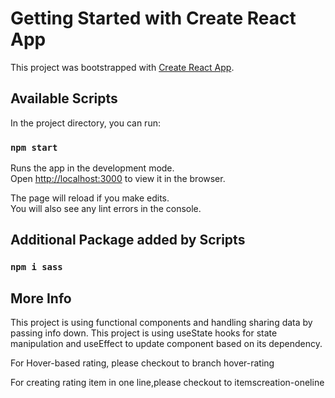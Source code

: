 # Getting Started with Create React App

This project was bootstrapped with [Create React App](https://github.com/facebook/create-react-app).

## Available Scripts

In the project directory, you can run:

### `npm start`

Runs the app in the development mode.\
Open [http://localhost:3000](http://localhost:3000) to view it in the browser.

The page will reload if you make edits.\
You will also see any lint errors in the console.

## Additional Package added by Scripts

### `npm i sass`

## More Info

This project is using functional components and handling sharing data by passing info down. This project is using useState hooks for state manipulation and useEffect to update component based on its dependency. 

For Hover-based rating, please checkout to branch hover-rating

For creating rating item in one line,please checkout to itemscreation-oneline 


